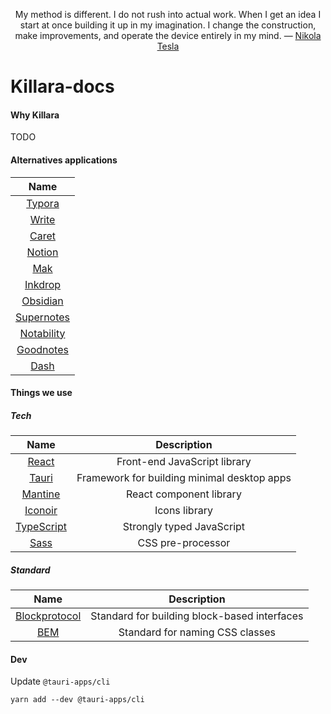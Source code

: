 <p align="center">My method is different. I do not rush into actual work. When I get an idea I start at once building it up in my imagination. I change the construction, make improvements, and operate the device entirely in my mind. ― <a href="https://www.goodreads.com/quotes/7143950-my-method-is-different-i-do-not-rush-into-actual">Nikola Tesla</a> </p>

# Killara-docs

#### Why Killara
TODO

#### Alternatives applications

| Name                                   |
| :---:                                  | 
| [Typora](https://typora.io/)           |
| [Write](https://write.as/)             |
| [Caret](https://caret.io/)             |
| [Notion](https://www.notion.so/)       |
| [Mak](https://inns.studio/mak)         | 
| [Inkdrop](https://www.inkdrop.app/)    |
| [Obsidian](https://obsidian.md/)       |
| [Supernotes](https://supernotes.app/)  |
| [Notability](https://notability.com/)  |
| [Goodnotes](https://www.goodnotes.com/)|
| [Dash](https://kapeli.com/dash)        |



#### Things we use

##### Tech

| Name                                                   | Description                                   |
| :---:                                                  | :---:                                         |
| [React](https://reactjs.org/)                          | Front-end JavaScript library                  |
| [Tauri](https://mantine.dev/)                          | Framework for building minimal desktop apps   |
| [Mantine](https://mantine.dev/)                        | React component library                       |
| [Iconoir](https://iconoir.com/)                        | Icons library                                 |
| [TypeScript](https://www.typescriptlang.org/)          | Strongly typed JavaScript                     |
| [Sass](https://sass-lang.com/)                         | CSS pre-processor                             |


##### Standard

| Name                                                                             | Description                                      |
| :---:                                                                            | :---:                                            |
| [Blockprotocol](https://blockprotocol.org/)                                      | Standard for building block-based interfaces     |
| [BEM](https://andrew-barnes.medium.com/bem-and-sass-a-perfect-match-5e48d9bc3894)| Standard for naming CSS classes                  |




#### Dev

Update `@tauri-apps/cli`

```shell
yarn add --dev @tauri-apps/cli
```
